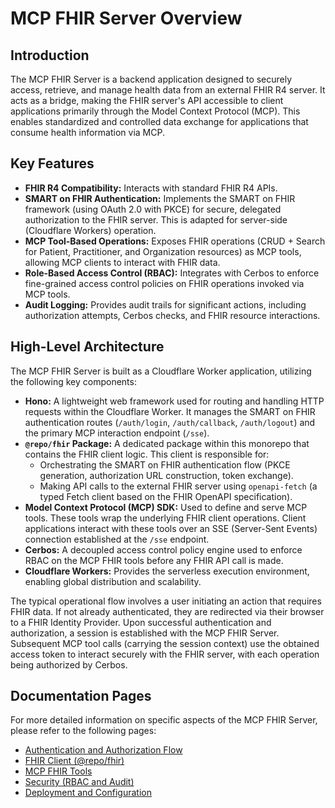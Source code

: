 # MCP FHIR Server Overview

## Introduction

The MCP FHIR Server is a backend application designed to securely access, retrieve, and manage health data from an external FHIR R4 server. It acts as a bridge, making the FHIR server's API accessible to client applications primarily through the Model Context Protocol (MCP). This enables standardized and controlled data exchange for applications that consume health information via MCP.

## Key Features

*   **FHIR R4 Compatibility:** Interacts with standard FHIR R4 APIs.
*   **SMART on FHIR Authentication:** Implements the SMART on FHIR framework (using OAuth 2.0 with PKCE) for secure, delegated authorization to the FHIR server. This is adapted for server-side (Cloudflare Workers) operation.
*   **MCP Tool-Based Operations:** Exposes FHIR operations (CRUD + Search for Patient, Practitioner, and Organization resources) as MCP tools, allowing MCP clients to interact with FHIR data.
*   **Role-Based Access Control (RBAC):** Integrates with Cerbos to enforce fine-grained access control policies on FHIR operations invoked via MCP tools.
*   **Audit Logging:** Provides audit trails for significant actions, including authorization attempts, Cerbos checks, and FHIR resource interactions.

## High-Level Architecture

The MCP FHIR Server is built as a Cloudflare Worker application, utilizing the following key components:

*   **Hono:** A lightweight web framework used for routing and handling HTTP requests within the Cloudflare Worker. It manages the SMART on FHIR authentication routes (`/auth/login`, `/auth/callback`, `/auth/logout`) and the primary MCP interaction endpoint (`/sse`).
*   **`@repo/fhir` Package:** A dedicated package within this monorepo that contains the FHIR client logic. This client is responsible for:
    *   Orchestrating the SMART on FHIR authentication flow (PKCE generation, authorization URL construction, token exchange).
    *   Making API calls to the external FHIR server using `openapi-fetch` (a typed Fetch client based on the FHIR OpenAPI specification).
*   **Model Context Protocol (MCP) SDK:** Used to define and serve MCP tools. These tools wrap the underlying FHIR client operations. Client applications interact with these tools over an SSE (Server-Sent Events) connection established at the `/sse` endpoint.
*   **Cerbos:** A decoupled access control policy engine used to enforce RBAC on the MCP FHIR tools before any FHIR API call is made.
*   **Cloudflare Workers:** Provides the serverless execution environment, enabling global distribution and scalability.

The typical operational flow involves a user initiating an action that requires FHIR data. If not already authenticated, they are redirected via their browser to a FHIR Identity Provider. Upon successful authentication and authorization, a session is established with the MCP FHIR Server. Subsequent MCP tool calls (carrying the session context) use the obtained access token to interact securely with the FHIR server, with each operation being authorized by Cerbos.

## Documentation Pages

For more detailed information on specific aspects of the MCP FHIR Server, please refer to the following pages:

*   [Authentication and Authorization Flow](./authentication.md)
*   [FHIR Client (@repo/fhir)](./fhir-client.md)
*   [MCP FHIR Tools](./mcp-tools.md)
*   [Security (RBAC and Audit)](./security.md)
*   [Deployment and Configuration](./deployment.md)
